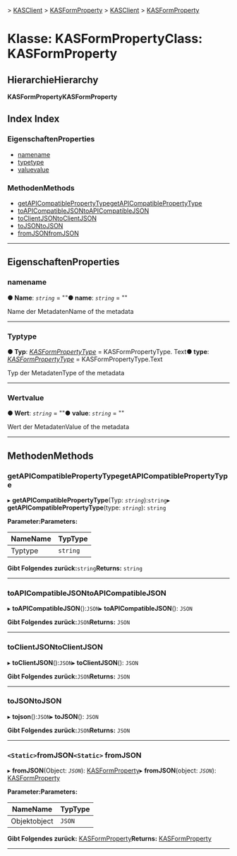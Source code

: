 <span data-ttu-id="24736-101">[](../README.md) > [KASClient](../modules/kasclient.md) > [KASFormProperty](../classes/kasclient.kasformproperty.md)</span><span class="sxs-lookup"><span data-stu-id="24736-101">[](../README.md) > [KASClient](../modules/kasclient.md) > [KASFormProperty](../classes/kasclient.kasformproperty.md)</span></span>

# <a name="class-kasformproperty"></a><span data-ttu-id="24736-102">Klasse: KASFormProperty</span><span class="sxs-lookup"><span data-stu-id="24736-102">Class: KASFormProperty</span></span>

## <a name="hierarchy"></a><span data-ttu-id="24736-103">Hierarchie</span><span class="sxs-lookup"><span data-stu-id="24736-103">Hierarchy</span></span>

<span data-ttu-id="24736-104">**KASFormProperty**</span><span class="sxs-lookup"><span data-stu-id="24736-104">**KASFormProperty**</span></span>

## <a name="index"></a><span data-ttu-id="24736-105">Index </span><span class="sxs-lookup"><span data-stu-id="24736-105">Index</span></span>

### <a name="properties"></a><span data-ttu-id="24736-106">Eigenschaften</span><span class="sxs-lookup"><span data-stu-id="24736-106">Properties</span></span>

* [<span data-ttu-id="24736-107">name</span><span class="sxs-lookup"><span data-stu-id="24736-107">name</span></span>](kasclient.kasformproperty.md#name)
* [<span data-ttu-id="24736-108">type</span><span class="sxs-lookup"><span data-stu-id="24736-108">type</span></span>](kasclient.kasformproperty.md#type)
* [<span data-ttu-id="24736-109">value</span><span class="sxs-lookup"><span data-stu-id="24736-109">value</span></span>](kasclient.kasformproperty.md#value)
### <a name="methods"></a><span data-ttu-id="24736-110">Methoden</span><span class="sxs-lookup"><span data-stu-id="24736-110">Methods</span></span>

* [<span data-ttu-id="24736-111">getAPICompatiblePropertyType</span><span class="sxs-lookup"><span data-stu-id="24736-111">getAPICompatiblePropertyType</span></span>](kasclient.kasformproperty.md#getapicompatiblepropertytype)
* [<span data-ttu-id="24736-112">toAPICompatibleJSON</span><span class="sxs-lookup"><span data-stu-id="24736-112">toAPICompatibleJSON</span></span>](kasclient.kasformproperty.md#toapicompatiblejson)
* [<span data-ttu-id="24736-113">toClientJSON</span><span class="sxs-lookup"><span data-stu-id="24736-113">toClientJSON</span></span>](kasclient.kasformproperty.md#toclientjson)
* [<span data-ttu-id="24736-114">toJSON</span><span class="sxs-lookup"><span data-stu-id="24736-114">toJSON</span></span>](kasclient.kasformproperty.md#tojson)
* [<span data-ttu-id="24736-115">fromJSON</span><span class="sxs-lookup"><span data-stu-id="24736-115">fromJSON</span></span>](kasclient.kasformproperty.md#fromjson)

---

## <a name="properties"></a><span data-ttu-id="24736-116">Eigenschaften</span><span class="sxs-lookup"><span data-stu-id="24736-116">Properties</span></span>

<a id="name"></a>

###  <a name="name"></a><span data-ttu-id="24736-117">name</span><span class="sxs-lookup"><span data-stu-id="24736-117">name</span></span>

<span data-ttu-id="24736-118">**● Name**: *`string`* = ""</span><span class="sxs-lookup"><span data-stu-id="24736-118">**● name**: *`string`* = ""</span></span>

<span data-ttu-id="24736-119">Name der Metadaten</span><span class="sxs-lookup"><span data-stu-id="24736-119">Name of the metadata</span></span>

___

<a id="type"></a>

###  <a name="type"></a><span data-ttu-id="24736-120">Typ</span><span class="sxs-lookup"><span data-stu-id="24736-120">type</span></span>

<span data-ttu-id="24736-121">**● Typ**: *[KASFormPropertyType](../enums/kasclient.kasformpropertytype.md)* = KASFormPropertyType. Text</span><span class="sxs-lookup"><span data-stu-id="24736-121">**● type**: *[KASFormPropertyType](../enums/kasclient.kasformpropertytype.md)* =  KASFormPropertyType.Text</span></span>

<span data-ttu-id="24736-122">Typ der Metadaten</span><span class="sxs-lookup"><span data-stu-id="24736-122">Type of the metadata</span></span>

___

<a id="value"></a>

###  <a name="value"></a><span data-ttu-id="24736-123">Wert</span><span class="sxs-lookup"><span data-stu-id="24736-123">value</span></span>

<span data-ttu-id="24736-124">**● Wert**: *`string`* = ""</span><span class="sxs-lookup"><span data-stu-id="24736-124">**● value**: *`string`* = ""</span></span>

<span data-ttu-id="24736-125">Wert der Metadaten</span><span class="sxs-lookup"><span data-stu-id="24736-125">Value of the metadata</span></span>

___

## <a name="methods"></a><span data-ttu-id="24736-126">Methoden</span><span class="sxs-lookup"><span data-stu-id="24736-126">Methods</span></span>

<a id="getapicompatiblepropertytype"></a>

###  <a name="getapicompatiblepropertytype"></a><span data-ttu-id="24736-127">getAPICompatiblePropertyType</span><span class="sxs-lookup"><span data-stu-id="24736-127">getAPICompatiblePropertyType</span></span>

<span data-ttu-id="24736-128">▸ **getAPICompatiblePropertyType**(Typ: *`string`*):`string`</span><span class="sxs-lookup"><span data-stu-id="24736-128">▸ **getAPICompatiblePropertyType**(type: *`string`*): `string`</span></span>

<span data-ttu-id="24736-129">**Parameter:**</span><span class="sxs-lookup"><span data-stu-id="24736-129">**Parameters:**</span></span>

| <span data-ttu-id="24736-130">Name</span><span class="sxs-lookup"><span data-stu-id="24736-130">Name</span></span> | <span data-ttu-id="24736-131">Typ</span><span class="sxs-lookup"><span data-stu-id="24736-131">Type</span></span> |
| ------ | ------ |
| <span data-ttu-id="24736-132">Typ</span><span class="sxs-lookup"><span data-stu-id="24736-132">type</span></span> | `string` |

<span data-ttu-id="24736-133">**Gibt Folgendes zurück:**`string`</span><span class="sxs-lookup"><span data-stu-id="24736-133">**Returns:** `string`</span></span>

___

<a id="toapicompatiblejson"></a>

###  <a name="toapicompatiblejson"></a><span data-ttu-id="24736-134">toAPICompatibleJSON</span><span class="sxs-lookup"><span data-stu-id="24736-134">toAPICompatibleJSON</span></span>

<span data-ttu-id="24736-135">▸ **toAPICompatibleJSON**():`JSON`</span><span class="sxs-lookup"><span data-stu-id="24736-135">▸ **toAPICompatibleJSON**(): `JSON`</span></span>

<span data-ttu-id="24736-136">**Gibt Folgendes zurück:**`JSON`</span><span class="sxs-lookup"><span data-stu-id="24736-136">**Returns:** `JSON`</span></span>

___

<a id="toclientjson"></a>

###  <a name="toclientjson"></a><span data-ttu-id="24736-137">toClientJSON</span><span class="sxs-lookup"><span data-stu-id="24736-137">toClientJSON</span></span>

<span data-ttu-id="24736-138">▸ **toClientJSON**():`JSON`</span><span class="sxs-lookup"><span data-stu-id="24736-138">▸ **toClientJSON**(): `JSON`</span></span>

<span data-ttu-id="24736-139">**Gibt Folgendes zurück:**`JSON`</span><span class="sxs-lookup"><span data-stu-id="24736-139">**Returns:** `JSON`</span></span>

___

<a id="tojson"></a>

###  <a name="tojson"></a><span data-ttu-id="24736-140">toJSON</span><span class="sxs-lookup"><span data-stu-id="24736-140">toJSON</span></span>

<span data-ttu-id="24736-141">▸ **tojson**():`JSON`</span><span class="sxs-lookup"><span data-stu-id="24736-141">▸ **toJSON**(): `JSON`</span></span>

<span data-ttu-id="24736-142">**Gibt Folgendes zurück:**`JSON`</span><span class="sxs-lookup"><span data-stu-id="24736-142">**Returns:** `JSON`</span></span>

___

<a id="fromjson"></a>

### <a name="static-fromjson"></a><span data-ttu-id="24736-143">`<Static>`fromJSON</span><span class="sxs-lookup"><span data-stu-id="24736-143">`<Static>` fromJSON</span></span>

<span data-ttu-id="24736-144">▸ **fromJSON**(Object: *`JSON`*): [KASFormProperty](kasclient.kasformproperty.md)</span><span class="sxs-lookup"><span data-stu-id="24736-144">▸ **fromJSON**(object: *`JSON`*): [KASFormProperty](kasclient.kasformproperty.md)</span></span>

<span data-ttu-id="24736-145">**Parameter:**</span><span class="sxs-lookup"><span data-stu-id="24736-145">**Parameters:**</span></span>

| <span data-ttu-id="24736-146">Name</span><span class="sxs-lookup"><span data-stu-id="24736-146">Name</span></span> | <span data-ttu-id="24736-147">Typ</span><span class="sxs-lookup"><span data-stu-id="24736-147">Type</span></span> |
| ------ | ------ |
| <span data-ttu-id="24736-148">Objekt</span><span class="sxs-lookup"><span data-stu-id="24736-148">object</span></span> | `JSON` |

<span data-ttu-id="24736-149">**Gibt Folgendes zurück:** [KASFormProperty](kasclient.kasformproperty.md)</span><span class="sxs-lookup"><span data-stu-id="24736-149">**Returns:** [KASFormProperty](kasclient.kasformproperty.md)</span></span>

___

